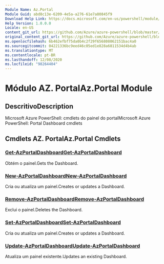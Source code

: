 ```yaml
---
Module Name: Az.Portal
Module Guid: abd8c13e-6209-4e5a-a276-61e7a80845f9
Download Help Link: https://docs.microsoft.com/en-us/powershell/module/az.portal
Help Version: 1.0.0.0
Locale: en-US
content_git_url: https://github.com/Azure/azure-powershell/blob/master/src/Portal/help/Az.Portal.md
original_content_git_url: https://github.com/Azure/azure-powershell/blob/master/src/Portal/help/Az.Portal.md
ms.openlocfilehash: 6b462efbf75da0b4c2f29f656808062151bac4a0
ms.sourcegitcommit: 04221336bc9eed46c05ed1e828a6811534d4b4ab
ms.translationtype: MT
ms.contentlocale: pt-BR
ms.lasthandoff: 12/08/2020
ms.locfileid: "98264404"
---
```

# <span data-ttu-id="18254-101">Módulo AZ. Portal</span><span class="sxs-lookup"><span data-stu-id="18254-101">Az.Portal Module</span></span>
## <span data-ttu-id="18254-102">Descritivo</span><span class="sxs-lookup"><span data-stu-id="18254-102">Description</span></span>
<span data-ttu-id="18254-103">Microsoft Azure PowerShell: cmdlets do painel do portal</span><span class="sxs-lookup"><span data-stu-id="18254-103">Microsoft Azure PowerShell: Portal Dashboard cmdlets</span></span>

## <span data-ttu-id="18254-104">Cmdlets AZ. Portal</span><span class="sxs-lookup"><span data-stu-id="18254-104">Az.Portal Cmdlets</span></span>
### [<span data-ttu-id="18254-105">Get-AzPortalDashboard</span><span class="sxs-lookup"><span data-stu-id="18254-105">Get-AzPortalDashboard</span></span>](Get-AzPortalDashboard.md)
<span data-ttu-id="18254-106">Obtém o painel.</span><span class="sxs-lookup"><span data-stu-id="18254-106">Gets the Dashboard.</span></span>

### [<span data-ttu-id="18254-107">New-AzPortalDashboard</span><span class="sxs-lookup"><span data-stu-id="18254-107">New-AzPortalDashboard</span></span>](New-AzPortalDashboard.md)
<span data-ttu-id="18254-108">Cria ou atualiza um painel.</span><span class="sxs-lookup"><span data-stu-id="18254-108">Creates or updates a Dashboard.</span></span>

### [<span data-ttu-id="18254-109">Remove-AzPortalDashboard</span><span class="sxs-lookup"><span data-stu-id="18254-109">Remove-AzPortalDashboard</span></span>](Remove-AzPortalDashboard.md)
<span data-ttu-id="18254-110">Exclui o painel.</span><span class="sxs-lookup"><span data-stu-id="18254-110">Deletes the Dashboard.</span></span>

### [<span data-ttu-id="18254-111">Set-AzPortalDashboard</span><span class="sxs-lookup"><span data-stu-id="18254-111">Set-AzPortalDashboard</span></span>](Set-AzPortalDashboard.md)
<span data-ttu-id="18254-112">Cria ou atualiza um painel.</span><span class="sxs-lookup"><span data-stu-id="18254-112">Creates or updates a Dashboard.</span></span>

### [<span data-ttu-id="18254-113">Update-AzPortalDashboard</span><span class="sxs-lookup"><span data-stu-id="18254-113">Update-AzPortalDashboard</span></span>](Update-AzPortalDashboard.md)
<span data-ttu-id="18254-114">Atualiza um painel existente.</span><span class="sxs-lookup"><span data-stu-id="18254-114">Updates an existing Dashboard.</span></span>


